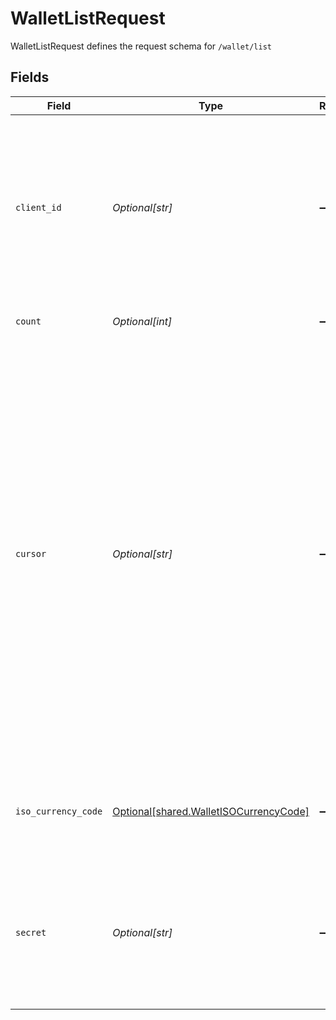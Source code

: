 # WalletListRequest

WalletListRequest defines the request schema for `/wallet/list`


## Fields

| Field                                                                                                                                                                                                                                                                                                                                                     | Type                                                                                                                                                                                                                                                                                                                                                      | Required                                                                                                                                                                                                                                                                                                                                                  | Description                                                                                                                                                                                                                                                                                                                                               |
| --------------------------------------------------------------------------------------------------------------------------------------------------------------------------------------------------------------------------------------------------------------------------------------------------------------------------------------------------------- | --------------------------------------------------------------------------------------------------------------------------------------------------------------------------------------------------------------------------------------------------------------------------------------------------------------------------------------------------------- | --------------------------------------------------------------------------------------------------------------------------------------------------------------------------------------------------------------------------------------------------------------------------------------------------------------------------------------------------------- | --------------------------------------------------------------------------------------------------------------------------------------------------------------------------------------------------------------------------------------------------------------------------------------------------------------------------------------------------------- |
| `client_id`                                                                                                                                                                                                                                                                                                                                               | *Optional[str]*                                                                                                                                                                                                                                                                                                                                           | :heavy_minus_sign:                                                                                                                                                                                                                                                                                                                                        | Your Plaid API `client_id`. The `client_id` is required and may be provided either in the `PLAID-CLIENT-ID` header or as part of a request body.                                                                                                                                                                                                          |
| `count`                                                                                                                                                                                                                                                                                                                                                   | *Optional[int]*                                                                                                                                                                                                                                                                                                                                           | :heavy_minus_sign:                                                                                                                                                                                                                                                                                                                                        | The number of e-wallets to fetch                                                                                                                                                                                                                                                                                                                          |
| `cursor`                                                                                                                                                                                                                                                                                                                                                  | *Optional[str]*                                                                                                                                                                                                                                                                                                                                           | :heavy_minus_sign:                                                                                                                                                                                                                                                                                                                                        | A base64 value representing the latest e-wallet that has already been requested. Set this to `next_cursor` received from the previous `/wallet/list` request. If provided, the response will only contain e-wallets created before that e-wallet. If omitted, the response will contain e-wallets starting from the most recent, and in descending order. |
| `iso_currency_code`                                                                                                                                                                                                                                                                                                                                       | [Optional[shared.WalletISOCurrencyCode]](undefined/models/shared/walletisocurrencycode.md)                                                                                                                                                                                                                                                                | :heavy_minus_sign:                                                                                                                                                                                                                                                                                                                                        | An ISO-4217 currency code, used with e-wallets and transactions.                                                                                                                                                                                                                                                                                          |
| `secret`                                                                                                                                                                                                                                                                                                                                                  | *Optional[str]*                                                                                                                                                                                                                                                                                                                                           | :heavy_minus_sign:                                                                                                                                                                                                                                                                                                                                        | Your Plaid API `secret`. The `secret` is required and may be provided either in the `PLAID-SECRET` header or as part of a request body.                                                                                                                                                                                                                   |